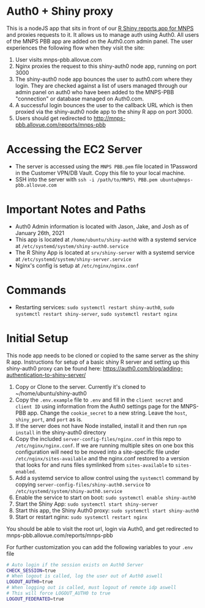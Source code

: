 # Auth0 + Shiny proxy
This is a nodeJS app that sits in front of our [R Shiny reports app for MNPS](https://github.com/Allovue/mnps-pbb) and proxies requests to it. It allows us to manage auth using Auth0. All users of the MNPS PBB app are added on the Auth0.com admin panel. The user experiences the following flow when they visit the site:

1. User visits mnps-pbb.allovue.com
2. Nginx proxies the request to this shiny-auth0 node app, running on port 3000
3. The shiny-auth0 node app bounces the user to auth0.com where they login. They are checked against a list of users managed through our admin panel on auth0 who have been added to the MNPS-PBB "connection" or database managed on Auth0.com. 
4. A successful login bounces the user to the callback URL which is then proxied via the shiny-auth0 node app to the shiny R app on port 3000.
5. Users should get redirected to http://mnps-pbb.allovue.com/reports/mnps-pbb


# Accessing the EC2 Server

* The server is accessed using the `MNPS PBB.pem` file located in 1Password in the Customer VPN/DB Vault. Copy this file to your local machine.
* SSH into the server with `ssh -i /path/to/MNPS\ PBB.pem ubuntu@mnps-pbb.allovue.com`

# Important Notes and Paths

*  Auth0 Admin information is located with Jason, Jake, and Josh as of January 26th, 2021
*  This app is located at `/home/ubuntu/shiny-auth0` with a systemd service at `/etc/systemd/system/shiny-auth0.service` 
*  The R Shiny App is located at `srv/shiny-server` with a systemd service at `/etc/systemd/system/shiny-server.service`
*  Nginx's config is setup at `/etc/nginx/nginx.conf`

# Commands

* Restarting services: `sudo systemctl restart shiny-auth0`, `sudo systemctl restart shiny-server`, `sudo systemctl restart nginx`

# Initial Setup

This node app needs to be cloned or copied to the same server as the shiny R app. Instructions for setup of a basic shiny R server and setting up this shiny-auth0 proxy can be found here: https://auth0.com/blog/adding-authentication-to-shiny-server/

1. Copy or Clone to the server. Currently it's cloned to ~/home/ubuntu/shiny-auth0
2. Copy the `.env.example` file to `.env` and fill in the `client secret` and `client ID` using information from the Auth0 settings page for the MNPS-PBB app. Change the `cookie_secret` to a new string. Leave the `host`, `shiny_port`, and `port` as is.
3. If the server does not have Node installed, install it and then run `npm install` in the shiny-auth0 directory
4. Copy the included `server-config-files/nginx.conf` in this repo to `/etc/nginx/nginx.conf`. If we are running multiple sites on one box this configuration will need to be moved into a site-specific file under `/etc/nginx/sites-available` and the nginx.conf restored to a version that looks for and runs files symlinked from `sites-available` to `sites-enabled`.
5. Add a systemd service to allow control using the `systemctl` command by copying `server-config-files/shiny-auth0.service` to `/etc/systemd/system/shiny-auth0.service`
6. Enable the service to start on boot: `sudo systemctl enable shiny-auth0`
7. Start the Shiny App: `sudo systemctl start shiny-server`
8. Start this app, the Shiny Auth0 proxy: `sudo systemctl start shiny-auth0`
9. Start or restart nginx: `sudo systemctl restart nginx`

You should be able to visit the root url, login via Auth0, and get redirected to mnps-pbb.allovue.com/reports/mnps-pbb

For further customization you can add the following variables to your `.env` file

```bash
# Auto login if the session exists on Auth0 Server
CHECK_SESSION=true
# When logout is called, log the user out of Auth0 aswell
LOGOUT_AUTH0=true
# When logging out is called, must logout of remote idp aswell
# This will force LOGOUT_AUTH0 to true
LOGOUT_FEDERATED=true
```
